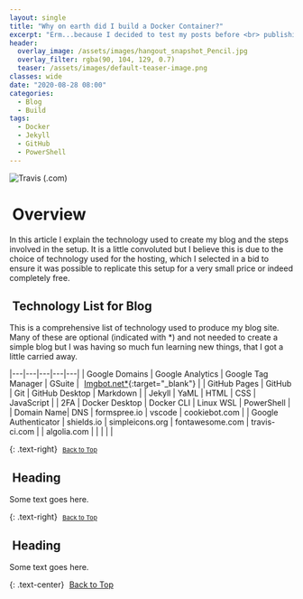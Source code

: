 ```yaml
---
layout: single
title: "Why on earth did I build a Docker Container?"
excerpt: "Erm...because I decided to test my posts before <br> publishing my Blog? Yep, I am doing that now."
header:
  overlay_image: /assets/images/hangout_snapshot_Pencil.jpg
  overlay_filter: rgba(90, 104, 129, 0.7)
  teaser: /assets/images/default-teaser-image.png
classes: wide
date: "2020-08-28 08:00"
categories:
  - Blog
  - Build
tags:
  - Docker
  - Jekyll
  - GitHub
  - PowerShell
---
```


<script src="https://formspree.io/js/formbutton-v1.0.0.min.js" defer></script>
<script>
  window.formbutton=window.formbutton||function(){(formbutton.q=formbutton.q||[]).push(arguments)};
/* customize formbutton here*/     
  formbutton("create", {
    action: "https://formspree.io/xvowjgjd",
    buttonImg: "<i class='fas fa-envelope' style='font-size:20px'/>",
    theme: "minimal",
    title: "Contact Me!",
    fields: [
      { 
        type: "email", 
        label: "Email:", 
        name: "email",
        required: true,
        placeholder: "your@email.com"
      },
      {
        type: "textarea",
        label: "Message:",
        name: "message",
        required: true,
        placeholder: "What's on your mind?",
      },
      { type: "submit" }      
    ],
    styles: {
      fontFamily: "Roboto",
      fontSize: "1em",
      title: {
        background: "#999999",
      },
      button: {
        background: "#999999",
      }
    },
    initiallyVisible: false
  });
</script>

![Travis (.com)](https://img.shields.io/travis/com/BanterBoy/BanterBoy.github.io?logo=travis&style=plastic)

# <i class="fas fa-book" aria-hidden="true" style="color: white; margin-right:5px;"></i> Overview

In this article I explain the technology used to create my blog and the steps involved in the setup. It is a little convoluted but I believe this is due to the choice of technology used for the hosting, which I selected in a bid to ensure it was possible to replicate this setup for a very small price or indeed completely free.

## <i class="fas fa-microchip" aria-hidden="true" style="color: white; margin-right:5px;"></i> Technology List for Blog

This is a comprehensive list of technology used to produce my blog site. Many of these are optional (indicated with *) and not needed to create a simple blog but I was having so much fun learning new things, that I got a little carried away.

|---|---|---|---|---|
| Google Domains | Google Analytics | Google Tag Manager | GSuite | [<i class="fas fa-robot" aria-hidden="true" style="color: white; margin-right:5px;"></i>Imgbot.net*][1]{:target="_blank"} |
| GitHub Pages | GitHub | Git | GitHub Desktop | Markdown |
| Jekyll | YaML | HTML | CSS | JavaScript |
| 2FA | Docker Desktop | Docker CLI | Linux WSL | PowerShell |
| Domain Name| DNS | formspree.io | vscode | cookiebot.com |
| Google Authenticator | shields.io | simpleicons.org | fontawesome.com | travis-ci.com |
| algolia.com |  |  |  |  |

{: .text-right}
<span style="font-size:11px;"><a href="#"><i class="fas fa-caret-up" aria-hidden="true" style="color: white; margin-right:5px;"></i>Back to Top</a></span>

## <i class="fas fa-code-branch" aria-hidden="true" style="color: white; margin-right:5px;"></i> Heading

Some text goes here.

{: .text-right}
<span style="font-size:11px;"><a href="#"><i class="fas fa-caret-up" aria-hidden="true" style="color: white; margin-right:5px;"></i>Back to Top</a></span>

## <i class="fas fa-code-branch" aria-hidden="true" style="color: white; margin-right:5px;"></i> Heading

Some text goes here.

{: .text-center}
<a href="#" class="btn btn--info btn--small"><i class="fas fa-caret-up" aria-hidden="true" style="color: white; margin-right:5px;"></i>Back to Top</a>


[1]: https://github.com/marketplace/imgbot